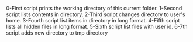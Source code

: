 0-First script prints the working directory of this current folder.
1-Second script lists contents in directory.
2-Third script changes directory to user's home.
3-Fourth script list items in directory in long format.
4-Fifth script lists all hidden files in long format. 
5-Sixth script list files with user id.
6-7th script adds new directory to tmp directory

